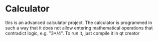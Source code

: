 # Calculator

this is an advanced calculator project. The calculator is programmed in such a way that it does not allow entering mathematical operations that contradict logic, e.g. "3*/4". 
To run it, just compile it in qt creator
